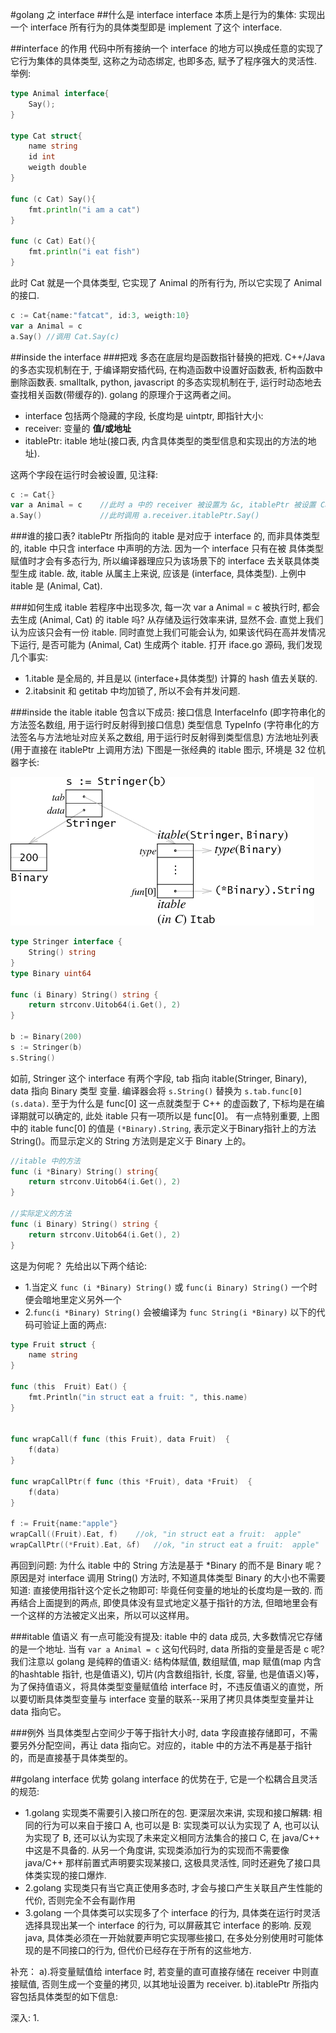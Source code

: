 #golang 之 interface
##什么是 interface
interface 本质上是行为的集体: 实现出一个 interface 所有行为的具体类型即是 implement 了这个 interface. 

##interface 的作用
代码中所有接纳一个 interface 的地方可以换成任意的实现了它行为集体的具体类型, 这称之为动态绑定, 也即多态, 赋予了程序强大的灵活性.
举例:
```go
type Animal interface{
	Say();
}

type Cat struct{
	name string
	id int
	weigth double
}

func (c Cat) Say(){
	fmt.println("i am a cat")
}

func (c Cat) Eat(){
	fmt.println("i eat fish")
}
```

此时 Cat 就是一个具体类型, 它实现了 Animal 的所有行为, 所以它实现了 Animal 的接口.

```go
c := Cat{name:"fatcat", id:3, weigth:10}
var a Animal = c
a.Say()	//调用 Cat.Say(c)
```

##inside the interface 
###把戏
多态在底层均是函数指针替换的把戏.
C++/Java 的多态实现机制在于, 于编译期安插代码, 在构造函数中设置好函数表, 析构函数中删除函数表.
smalltalk, python, javascript 的多态实现机制在于, 运行时动态地去查找相关函数(带缓存的).
golang 的原理介于这两者之间。
- interface 包括两个隐藏的字段, 长度均是 uintptr, 即指针大小: 
- receiver: 变量的 **值/或地址**
- itablePtr: itable 地址(接口表, 内含具体类型的类型信息和实现出的方法的地址).

这两个字段在运行时会被设置, 见注释:
```go
c := Cat{}
var a Animal = c 	//此时 a 中的 receiver 被设置为 &c, itablePtr 被设置 Cat 的方法表的地址
a.Say() 			//此时调用 a.receiver.itablePtr.Say()
```
###谁的接口表?
itablePtr 所指向的 itable 是对应于 interface 的, 而非具体类型的, itable 中只含 interface 中声明的方法. 因为一个 interface 只有在被
具体类型赋值时才会有多态行为, 所以编译器理应只为该场景下的 interface 去关联具体类型生成 itable. 故, itable 从属主上来说, 应该是
(interface, 具体类型). 上例中 itable 是 (Animal, Cat).

###如何生成 itable
若程序中出现多次, 每一次 var a Animal = c 被执行时, 都会去生成 (Animal, Cat) 的 itable 吗? 从存储及运行效率来讲, 显然不会. 直觉上我们
认为应该只会有一份 itable. 同时直觉上我们可能会认为, 如果该代码在高并发情况下运行, 是否可能为 (Animal, Cat) 生成两个 itable. 打开
iface.go 源码, 我们发现几个事实:
- 1.itable 是全局的, 并且是以 (interface+具体类型) 计算的 hash 值去关联的.
- 2.itabsinit 和 getitab 中均加锁了, 所以不会有并发问题.

###inside the itable
itable 包含以下成员:
接口信息 InterfaceInfo (即字符串化的方法签名数组, 用于运行时反射得到接口信息)
类型信息 TypeInfo (字符串化的方法签名与方法地址对应关系之数组, 用于运行时反射得到类型信息)
方法地址列表(用于直接在 itablePtr 上调用方法)
下图是一张经典的 itable 图示, 环境是 32 位机器字长:

![](/assets/golang/go-interface-itab.png)

```go
type Stringer interface {
    String() string
}
type Binary uint64

func (i Binary) String() string {
    return strconv.Uitob64(i.Get(), 2)
}

b := Binary(200)
s := Stringer(b)
s.String()
```
如前, Stringer 这个 interface 有两个字段, tab 指向 itable(Stringer, Binary), data 指向 Binary 类型 变量.
编译器会将 ``` s.String() ``` 替换为 ``` s.tab.func[0](s.data) ```. 至于为什么是 func[0] 这一点就类型于 C++ 的虚函数了, 下标均是在编译期就可以确定的, 此处 itable 只有一项所以是 func[0]。
有一点特别重要, 上图中的 itable func[0] 的值是 ``` (*Binary).String ```, 表示定义于Binary指针上的方法String()。而显示定义的 String 方法则是定义于 Binary 上的。
```go
//itable 中的方法
func (i *Binary) String() string{
	return strconv.Uitob64(i.Get(), 2)
}

//实际定义的方法
func (i Binary) String() string {
    return strconv.Uitob64(i.Get(), 2)
}

```
这是为何呢？
先给出以下两个结论:
- 1.当定义 ```func (i *Binary) String()``` 或 ``` func(i Binary) String() ``` 一个时便会暗地里定义另外一个
- 2.``` func(i *Binary) String() ``` 会被编译为 ``` func String(i *Binary) ```
以下的代码可验证上面的两点:

```go
type Fruit struct {
	name string
}

func (this  Fruit) Eat() {
	fmt.Println("in struct eat a fruit: ", this.name)
}


func wrapCall(f func (this Fruit), data Fruit)  {
	f(data)
}

func wrapCallPtr(f func (this *Fruit), data *Fruit)  {
	f(data)
}

f := Fruit{name:"apple"}
wrapCall((Fruit).Eat, f)	//ok, "in struct eat a fruit:  apple"
wrapCallPtr((*Fruit).Eat, &f)	//ok, "in struct eat a fruit:  apple"
```
再回到问题: 为什么 itable 中的 String 方法是基于 *Binary 的而不是 Binary 呢？原因是对 interface 调用 String() 方法时, 不知道具体类型 Binary 的大小也不需要知道: 直接使用指针这个定长之物即可: 毕竟任何变量的地址的长度均是一致的. 而再结合上面提到的两点, 即使具体没有显式地定义基于指针的方法, 但暗地里会有一个这样的方法被定义出来，所以可以这样用。

###itable 值语义
有一点可能没有提及: itable 中的 data 成员, 大多数情况它存储的是一个地址. 当有 ``` var a Animal = c ``` 这句代码时, data 所指的变量是否是 c 呢? 我们注意以 golang 是纯粹的值语义: 结构体赋值, 数组赋值, map 赋值(map 内含的hashtable 指针, 也是值语义), 切片(内含数组指针, 长度, 容量, 也是值语义)等，为了保持值语义，将具体类型变量赋值给 interface 时，不违反值语义的直觉，所以要切断具体类型变量与 interface 变量的联系--采用了拷贝具体类型变量并让 data 指向它。

###例外
当具体类型占空间少于等于指针大小时, data 字段直接存储即可，不需要另外分配空间，再让 data 指向它。对应的，itable 中的方法不再是基于指针的，而是直接基于具体类型的。


##golang interface 优势
golang interface 的优势在于, 它是一个松耦合且灵活的规范: 
- 1.golang 实现类不需要引入接口所在的包. 更深层次来讲, 实现和接口解耦: 相同的行为可以来自于接口 A, 也可以是 B: 实现类可以认为实现了 A, 也可以认为实现了 B, 还可以认为实现了未来定义相同方法集合的接口 C, 在 java/C++ 中这是不具备的. 从另一个角度讲, 实现类添加行为的实现而不需要像 java/C++ 那样前置式声明要实现某接口, 这极具灵活性, 同时还避免了接口具体类实现的接口爆炸.
- 2.golang 实现类只有当它真正使用多态时, 才会与接口产生关联且产生性能的代价, 否则完全不会有副作用
- 3.golang 一个具体类可以实现多了个 interface 的行为, 具体类在运行时灵活选择具现出某一个 interface 的行为, 可以屏蔽其它 interface 的影响.
  反观 java, 具体类必须在一开始就要声明它实现哪些接口, 在多处分别使用时可能体现的是不同接口的行为, 但代价已经存在于所有的这些地方.
  
  
补充：
a).将变量赋值给 interface 时, 若变量的直可直接存储在 receiver 中则直接赋值, 否则生成一个变量的拷贝, 以其地址设置为 receiver.
b).itablePtr 所指内容包括具体类型的如下信息:
	
	
深入:
1.	